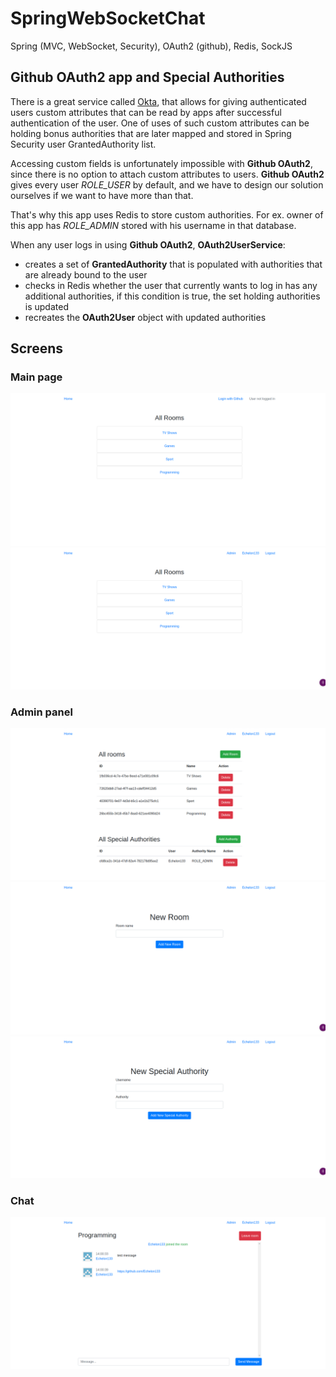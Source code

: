 # SpringWebSocketChat
Spring (MVC, WebSocket, Security), OAuth2 (github), Redis, SockJS

## Github OAuth2 app and Special Authorities

There is a great service called [Okta](https://www.okta.com/), that allows for giving authenticated users custom attributes that can be read by apps after successful authentication of the user.
One of uses of such custom attributes can be holding bonus authorities that are later mapped and stored in Spring Security user GrantedAuthority list.

Accessing custom fields is unfortunately impossible with **Github OAuth2**, since there is no option to attach custom attributes to users.
**Github OAuth2** gives every user *ROLE_USER* by default, and we have to design our solution ourselves if we want to have more than that.

That's why this app uses Redis to store custom authorities. For ex. owner of this app has *ROLE_ADMIN* stored with his username in that database.

When any user logs in using **Github OAuth2**, **OAuth2UserService**:
* creates a set of **GrantedAuthority** that is populated with authorities that are already bound to the user
* checks in Redis whether the user that currently wants to log in has any additional authorities, if this condition is true, the set holding authorities is updated
* recreates the **OAuth2User** object with updated authorities

## Screens
### Main page
![Main page](https://github.com/Echelon133/SpringWebSocketChat/blob/master/screens/WebChat1.png)
![Main page logged in](https://github.com/Echelon133/SpringWebSocketChat/blob/master/screens/WebChat2.png)
### Admin panel
![Admin panel](https://github.com/Echelon133/SpringWebSocketChat/blob/master/screens/WebChat3.png)
![New room](https://github.com/Echelon133/SpringWebSocketChat/blob/master/screens/WebChat4.png)
![New special authority](https://github.com/Echelon133/SpringWebSocketChat/blob/master/screens/WebChat5.png)
### Chat 
![Chat](https://github.com/Echelon133/SpringWebSocketChat/blob/master/screens/WebChat6.png)
